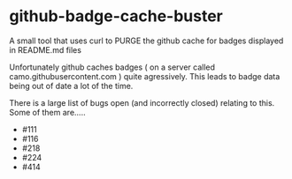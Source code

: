 # github-badge-cache-buster
A small tool that uses curl to PURGE the github cache for badges displayed in README.md files

Unfortunately github caches badges ( on a server called camo.githubusercontent.com ) quite agressively.
This leads to badge data being out of date a lot of the time.

There is a large list of bugs open (and incorrectly closed) relating to this.
Some of them are.....
- #111
- #116
- #218
- #224
- #414


